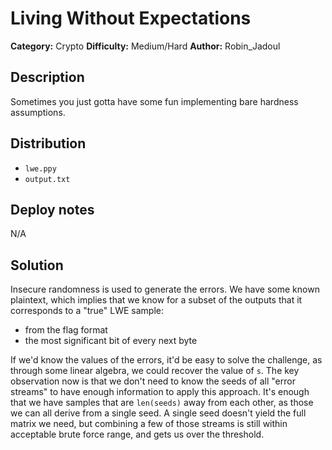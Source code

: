 # Living Without Expectations
**Category:** Crypto
**Difficulty:** Medium/Hard
**Author:** Robin_Jadoul

## Description

Sometimes you just gotta have some fun implementing bare hardness assumptions.

## Distribution

- `lwe.ppy`
- `output.txt`

## Deploy notes

N/A

## Solution

Insecure randomness is used to generate the errors.
We have some known plaintext, which implies that we know for a subset of the outputs that it corresponds to a "true" LWE sample:

- from the flag format
- the most significant bit of every next byte

If we'd know the values of the errors, it'd be easy to solve the challenge, as through some linear algebra, we could recover the value of `s`.
The key observation now is that we don't need to know the seeds of all "error streams" to have enough information to apply this approach.
It's enough that we have samples that are `len(seeds)` away from each other, as those we can all derive from a single seed.
A single seed doesn't yield the full matrix we need, but combining a few of those streams is still within acceptable brute force range, and gets us over the threshold.
